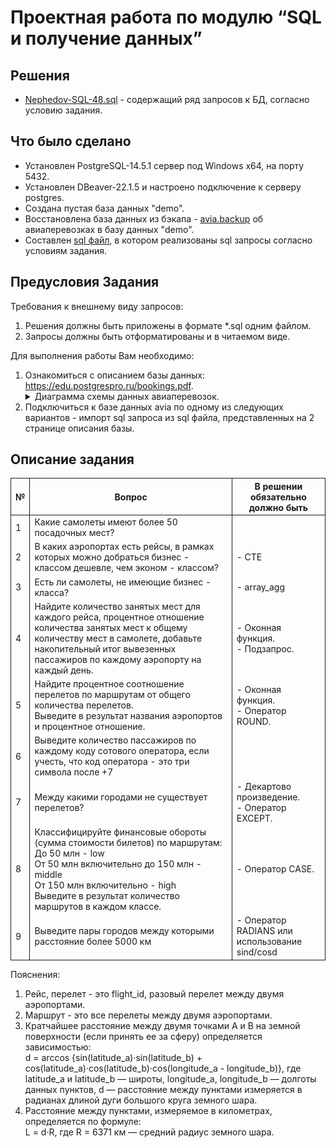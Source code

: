 <h1>Проектная работа по модулю “SQL и получение данных”</h1>

<h2>Решения</h2>
<ul>
    <li><a href="./Nephedov-SQL-48.sql">Nephedov-SQL-48.sql</a> - содержащий ряд запросов к БД, согласно условию задания.</li>
</ul>

<h2>Что было сделано</h2>
<ul>
    <li>Установлен PostgreSQL-14.5.1 сервер под Windows x64, на порту 5432.</li>
    <li>Установлен DBeaver-22.1.5 и настроено подключение к серверу postgres.</li>
    <li>Создана пустая база данных "demo".</li>
    <li>Восстановлена база данных из бэкапа - <a href="./avia.backup">avia.backup</a> об авиаперевозках в базу данных "demo".</li>
    <li>Составлен <a href="./Nephedov-SQL-48.sql">sql файл</a>, в котором реализованы sql запросы согласно условиям задания.</li>
</ul>

<h2>Предусловия Задания</h2>

<div>Требования к внешнему виду запросов:
    <ol>
        <li>Решения должны быть приложены в формате *.sql одним файлом.</li>
        <li>Запросы должны быть отформатированы и в читаемом виде.</li>
    </ol>
</div>

<div>Для выполнения работы Вам необходимо:
    <ol>
        <li>Ознакомиться с описанием базы данных: <a href="https://edu.postgrespro.ru/bookings.pdf">https://edu.postgrespro.ru/bookings.pdf</a>.
        <details><summary>Диаграмма схемы данных авиаперевозок.</summary>
        <img src="./pic/bookingsDiagramm.jpg" alt="DatabaseDiagramm">
        </details>
        <li>Подключиться к базе данных avia по одному из следующих вариантов - импорт sql запроса из sql файла, представленных на 2 странице описания базы.
    </ol>
</div>

<h2>Описание задания</h2>

<table>
  <colgroup>
    <col style="border: 1px solid;" span="3" />
  </colgroup>
    <thead>
        <tr>
            <th>№</th>
            <th>Вопрос</th>
            <th>В решении обязательно должно быть</th>
        </tr>
    </thead>
    <tbody>
        <tr>
            <td>1</td>
            <td>Какие самолеты имеют более 50 посадочных мест?</td>
        </tr>
        <tr>
            <td>2</td>
            <td>В каких аэропортах есть рейсы, в рамках которых можно добраться бизнес - классом дешевле, чем эконом - классом?</td>
            <td>- CTE</td>
        </tr>
        <tr>
            <td>3</td>
            <td>Есть ли самолеты, не имеющие бизнес - класса?</td>
            <td>- array_agg</td>
        </tr>
        <tr>
            <td>4</td>
            <td>Найдите количество занятых мест для каждого рейса, процентное отношение количества занятых мест к общему количеству мест в самолете, добавьте накопительный итог вывезенных пассажиров по каждому аэропорту на каждый день.</td>
            <td>- Оконная функция.<br/>- Подзапрос.</td>
        </tr>
        <tr>
            <td>5</td>
            <td>Найдите процентное соотношение перелетов по маршрутам от общего количества перелетов.<br/> 
            Выведите в результат названия аэропортов и процентное отношение.</td>
            <td>- Оконная функция.<br/>- Оператор ROUND.</td>
        </tr>
        <tr>
            <td>6</td>
            <td>Выведите количество пассажиров по каждому коду сотового оператора, если учесть, что код оператора - это три символа после +7</td>
            <td/>
        </tr>
        <tr>
            <td>7</td>
            <td>Между какими городами не существует перелетов?</td>
            <td>- Декартово произведение.<br/>- Оператор EXCEPT.</td>
        </tr>
        <tr>
            <td>8</td>
            <td>Классифицируйте финансовые обороты (сумма стоимости билетов) по маршрутам:<br/>
            До 50 млн - low<br/>
            От 50 млн включительно до 150 млн - middle<br/>
            От 150 млн включительно - high<br/>
            Выведите в результат количество маршрутов в каждом классе.</td>
            <td>- Оператор CASE.</td>
        </tr>
        <tr>
            <td>9</td>
            <td>Выведите пары городов между которыми расстояние более 5000 км</td>
            <td>- Оператор RADIANS или использование sind/cosd</td>
        </tr>
    </tbody>
</table>

<div>Пояснения:
    <ol>
        <li>Рейс, перелет - это flight_id, разовый перелет между двумя аэропортами.</li>
        <li>Маршрут - это все перелеты между двумя аэропортами.</li>
        <li>Кратчайшее расстояние между двумя точками A и B на земной поверхности (если принять ее за сферу) определяется зависимостью:<br/>
        d = arccos {sin(latitude_a)·sin(latitude_b) + cos(latitude_a)·cos(latitude_b)·cos(longitude_a - longitude_b)}, где latitude_a и latitude_b — широты, longitude_a, longitude_b — долготы данных пунктов, d — расстояние между пунктами измеряется в радианах длиной дуги большого круга земного шара.</li>
        <li>Расстояние между пунктами, измеряемое в километрах, определяется по формуле:<br/>
        L = d·R, где R = 6371 км — средний радиус земного шара.</li>
    </ol>
</div>